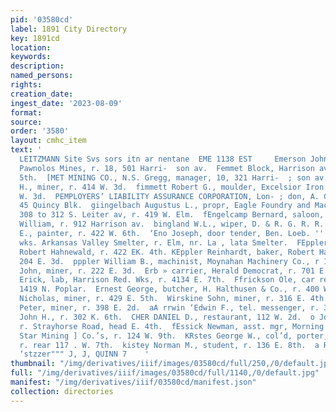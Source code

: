 ```yaml
---
pid: '03580cd'
label: 1891 City Directory
key: 1891cd
location: 
keywords: 
description: 
named_persons: 
rights: 
creation_date: 
ingest_date: '2023-08-09'
format: 
source: 
order: '3580'
layout: cmhc_item
text: '                                                                          EHARLES
  LEITZMANN Site Svs sors itn ar nentane  EME 1138 EST     Emerson John L., propr,
  Pawnolos Mines, r. 18, 501 Harri-  son av.  Femmet Block, Harrison av, ne. cor.
  5th.  [MET MINING CO., N.S. Gregg, manager, 10, 321 Harri-  ; son av.  ‘Emmett Charles
  H., miner, r. 414 W. 3d.  fimmett Robert G., moulder, Excelsior Iron Wks., r. 414
  W. 3d.  PEMPLOYERS’ LIABILITY ASSURANCE CORPORATION, Lon- ; don, A. C. Wilson, agt,
  45 Quincy Blk.  giingelbach Augustus L., propr, Eagle Foundry and Machine  Shops,
  308 to 312 S. Leiter av, r. 419 W. Elm.  fEngelcamp Bernard, saloon, 104 W. 2d.  FEngland
  William, r. 912 Harrison av.  bingland W.L., wiper, D. & R. G. R. R.  mangle Charles
  E., painter, r. 422 W. 6th.  ‘Eno Joseph, door tender, Ben. Loeb. ''  REnsign Ered.,
  wks. Arkansas Valley Smelter, r. Elm, nr. La , lata Smelter.  FEppler Jacob, manager,
  Robert Hahnewald, r. 422 EK. 4th. KEppler Reinhardt, baker, Robert Hahnewald, r.
  204 E. 3d.  pppler William B., machinist, Moynahan Machinery Co., r 140  ~ . 9th.  ‘Epson
  John, miner, r. 222 E. 3d.  Erb » carrier, Herald Democrat, r. 701 E. 5th.  ‘irickson
  Erick, lab, Harrison Red. Wks, r. 4134 E. 7th.  Ffrickson Ole, car repairer, r.
  1419 N. Poplar.  Ernest George, butcher, H. Halthusen & Co., r. 400 W.  Chestnut.  eiirpelding
  Nicholas, miner, r. 429 E. 5th.  Wirskine Sohn, miner, r. 316 E. 4th.  Ferstling
  Peter, miner, r. 398 E. 2d.  aA rrwin ‘Edwin F., tel. messenger, r. 302 E. 6th.  vErwin
  John H., r. 302 K. 6th.  CHER DANIEL D., restaurant, 112 W. 2d.  o John, miner,
  r. Strayhorse Road, head E. 4th.  fEssick Newman, asst. mgr, Morning and Evening
  Star Mining ] Co.’s, r. 124 W. 9th.  KRstes George W., col’d, porter, R. G. Berryman,
  r. rear 117 . W. 7th.  kistey Norman M., student, r. 136 E. 8th.  a ROOM MOULDINGS,”
  ‘stzzer""" J, J, QUINN 7    '
thumbnail: "/img/derivatives/iiif/images/03580cd/full/250,/0/default.jpg"
full: "/img/derivatives/iiif/images/03580cd/full/1140,/0/default.jpg"
manifest: "/img/derivatives/iiif/03580cd/manifest.json"
collection: directories
---
```

